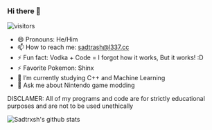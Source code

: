### Hi there 👋
![visitors](https://visitor-badge.glitch.me/badge?page_id=Sadtrxsh.visitor-badge)

- 😄 Pronouns: He/Him
- 📫 How to reach me: sadtrash@l337.cc
- ⚡ Fun fact: Vodka + Code = I forgot how it works, But it works! :D
- ⚡ Favorite Pokemon: Shinx
- 🌱 I’m currently studying C++ and Machine Learning
- 💬 Ask me about Nintendo game modding

DISCLAMER:
All of my programs and code are for strictly educational purposes and are not to be used unethically
<!--
**Sadtrxsh/Sadtrxsh** is a ✨ _special_ ✨ repository because its `README.md` (this file) appears on your GitHub profile.

Here are some ideas to get you started:

- 🔭 I’m currently working on ...
- 🌱 I’m currently learning ...
- 👯 I’m looking to collaborate on ...
- 🤔 I’m looking for help with ...
- 💬 Ask me about ...
- 📫 How to reach me: ...
- 😄 Pronouns: ...
- ⚡ Fun fact: ...
-->
![Sadtrxsh's github stats](https://github-readme-stats.vercel.app/api?username=Sadtrxsh&amp;show_icons=true&theme=dark)

